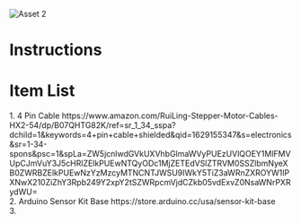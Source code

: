 ![Asset 2](https://user-images.githubusercontent.com/21232416/129589229-dea11867-2e5c-4b70-9a3e-43ca646a7b91.png)

<h1> Instructions </h1>

<h1> Item List </h1>
1. 4 Pin Cable https://www.amazon.com/RuiLing-Stepper-Motor-Cables-HX2-54/dp/B07QHTG82K/ref=sr_1_34_sspa?dchild=1&keywords=4+pin+cable+shielded&qid=1629155347&s=electronics&sr=1-34-spons&psc=1&spLa=ZW5jcnlwdGVkUXVhbGlmaWVyPUEzUVlQOEY1MlFMVUpCJmVuY3J5cHRlZElkPUEwNTQyODc1MjZETEdVSlZTRVM0SSZlbmNyeXB0ZWRBZElkPUEwNzYzMzcyMTNCNTJWSU9IWkY5TiZ3aWRnZXROYW1lPXNwX210ZiZhY3Rpb249Y2xpY2tSZWRpcmVjdCZkb05vdExvZ0NsaWNrPXRydWU= <br>
2. Arduino Sensor Kit Base https://store.arduino.cc/usa/sensor-kit-base <br>
3. 

